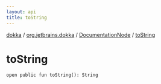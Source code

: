 ```yaml
---
layout: api
title: toString
---
```

[dokka](../../index.html) / [org.jetbrains.dokka](../index.html) / [DocumentationNode](index.html) / [toString](toString.html)


# toString


```
open public fun toString(): String
```
